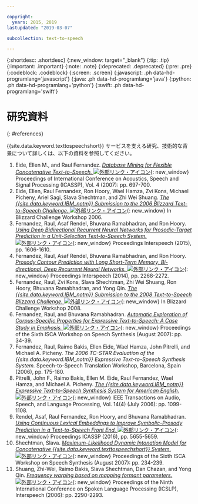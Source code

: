 ```yaml
---

copyright:
  years: 2015, 2019
lastupdated: "2019-03-07"

subcollection: text-to-speech

---
```


{:shortdesc: .shortdesc}
{:new_window: target="_blank"}
{:tip: .tip}
{:important: .important}
{:note: .note}
{:deprecated: .deprecated}
{:pre: .pre}
{:codeblock: .codeblock}
{:screen: .screen}
{:javascript: .ph data-hd-programlang='javascript'}
{:java: .ph data-hd-programlang='java'}
{:python: .ph data-hd-programlang='python'}
{:swift: .ph data-hd-programlang='swift'}

# 研究資料
{: #references}

{{site.data.keyword.texttospeechshort}} サービスを支える研究、技術的な背景について詳しくは、以下の資料を参照してください。

1.  Eide, Ellen M., and Raul Fernandez. [*Database Mining for Flexible Concatenative Text-to-Speech.* ![外部リンク・アイコン](../../icons/launch-glyph.svg "外部リンク・アイコン")](http://ieeexplore.ieee.org/xpl/articleDetails.jsp?arnumber=4218196){: new_window} Proceedings of International Conference on Acoustics, Speech and Signal Processing (ICASSP), Vol. 4 (2007): pp. 697-700.
1.  Eide, Ellen, Raul Fernandez, Ron Hoory, Wael Hamza, Zvi Kons, Michael Picheny, Ariel Sagi, Slava Shechtman, and Zhi Wei Shuang. [*The {{site.data.keyword.IBM_notm}} Submission to the 2006 Blizzard Text-to-Speech Challenge.* ![外部リンク・アイコン](../../icons/launch-glyph.svg "外部リンク・アイコン")](http://www.festvox.org/blizzard/bc2006/ibm_blizzard2006.pdf){: new_window} In Blizzard Challenge Workshop 2006.
1.  Fernandez, Raul, Asaf Rendel, Bhuvana Ramabhadran, and Ron Hoory. [*Using Deep Bidirectional Recurrent Neural Networks for Prosodic-Target Prediction in a Unit-Selection Text-to-Speech System.* ![外部リンク・アイコン](../../icons/launch-glyph.svg "外部リンク・アイコン")](https://www.researchgate.net/publication/295080074_Using_Deep_Bidirectional_Recurrent_Neural_Networks_for_Prosodic-Target_Prediction_in_a_Unit-Selection_Text-to-Speech_System){: new_window} Proceedings Interspeech (2015), pp. 1606-1610.
1.  Fernandez, Raul, Asaf Rendel, Bhuvana Ramabhadran, and Ron Hoory. [*Prosody Contour Prediction with Long Short-Term Memory, Bi-directional, Deep Recurrent Neural Networks.* ![外部リンク・アイコン](../../icons/launch-glyph.svg "外部リンク・アイコン")](https://www.researchgate.net/publication/267154161_Prosody_Contour_Prediction_with_Long_Short-Term_Memory_Bi-Directional_Deep_Recurrent_Neural_Networks){: new_window} Proceedings Interspeech (2014), pp. 2268-2272.
1.  Fernandez, Raul, Zvi Kons, Slava Shechtman, Zhi Wei Shuang, Ron Hoory, Bhuvana Ramabhadran, and Yong Qin. [*The {{site.data.keyword.IBM_notm}} Submission to the 2008 Text-to-Speech Blizzard Challenge.* ![外部リンク・アイコン](../../icons/launch-glyph.svg "外部リンク・アイコン")](http://festvox.org/blizzard/bc2008/ibm_Blizzard2008.pdf){: new_window} In Blizzard Challenge Workshop 2008.
1.  Fernandez, Raul, and Bhuvana Ramabhadran. [*Automatic Exploration of Corpus-Specific Properties for Expressive Text-to-Speech: A Case Study in Emphasis.* ![外部リンク・アイコン](../../icons/launch-glyph.svg "外部リンク・アイコン")](http://www.isca-speech.org/archive_open/archive_papers/ssw6/ssw6_034.pdf){: new_window} Proceedings of the Sixth ISCA Workshop on Speech Synthesis (August 2007): pp. 34-39.
1.  Fernandez, Raul, Raimo Bakis, Ellen Eide, Wael Hamza, John Pitrelli,
        and Michael A. Picheny. *The 2006 TC-STAR Evaluation of the {{site.data.keyword.IBM_notm}} Expressive Text-to-Speech Synthesis System.* Speech-to-Speech Translation Workshop, Barcelona, Spain (2006), pp. 175-180.
1.  Pitrelli, John F., Raimo Bakis, Ellen M. Eide, Raul Fernandez, Wael Hamza, and Michael A. Picheny. [*The {{site.data.keyword.IBM_notm}} Expressive Text-to-Speech Synthesis System for American English.* ![外部リンク・アイコン](../../icons/launch-glyph.svg "外部リンク・アイコン")](http://ieeexplore.ieee.org/xpl/login.jsp?tp=&arnumber=1643639&url=http%3A%2F%2Fieeexplore.ieee.org%2Fxpls%2Fabs_all.jsp%3Farnumber%3D1643639){: new_window} IEEE Transactions on Audio, Speech, and Language Processing, Vol. 14(4) (July 2006): pp. 1099-1108.
1.  Rendel, Asaf, Raul Fernandez, Ron Hoory, and Bhuvana Ramabhadran. [*Using Continuous Lexical Embeddings to Improve Symbolic-Prosody Prediction in a Text-to-Speech Front End.* ![外部リンク・アイコン](../../icons/launch-glyph.svg "外部リンク・アイコン")](http://www.icassp2016.org/Papers/ViewPapers.asp?PaperNum=3425){: new_window} Proceedings ICASSP (2016), pp. 5655-5659.
1.  Shechtman, Slava. [*Maximum-Likelihood Dynamic Intonation Model for Concatenative {{site.data.keyword.texttospeechshort}} System.* ![外部リンク・アイコン](../../icons/launch-glyph.svg "外部リンク・アイコン")](http://www.isca-speech.org/archive_open/archive_papers/ssw6/ssw6_234.pdf){: new_window} Proceedings of the Sixth ISCA Workshop on Speech Synthesis (August 2007): pp. 234-239.
1.  Shuang, Zhi-Wei, Raimo Bakis, Slava Shechtman, Dan Chazan, and Yong Qin. [*Frequency warping based on mapping formant parameters.* ![外部リンク・アイコン](../../icons/launch-glyph.svg "外部リンク・アイコン")](https://www.researchgate.net/profile/Slava_Shechtman/publication/221491579_Frequency_warping_based_on_mapping_formant_parameters/links/55d462dd08ae7fb244f60c61.pdf){: new_window} Proceedings of the Ninth International Conference on Spoken Language Processing (ICSLP), Interspeech (2006): pp. 2290-2293.
